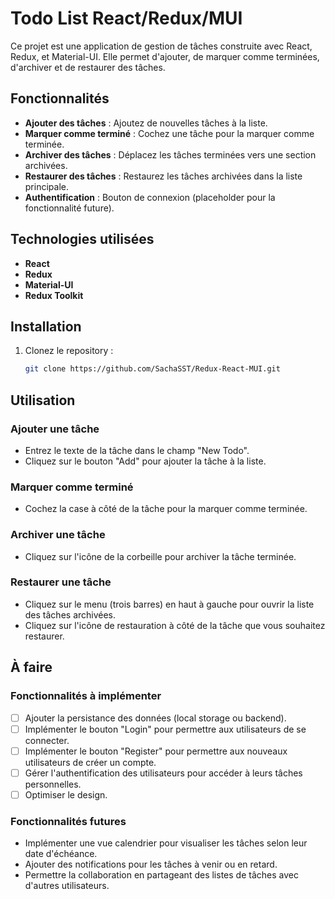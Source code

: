 # Todo List React/Redux/MUI

Ce projet est une application de gestion de tâches construite avec React, Redux, et Material-UI. Elle permet d'ajouter, de marquer comme terminées, d'archiver et de restaurer des tâches.

## Fonctionnalités

- **Ajouter des tâches** : Ajoutez de nouvelles tâches à la liste.
- **Marquer comme terminé** : Cochez une tâche pour la marquer comme terminée.
- **Archiver des tâches** : Déplacez les tâches terminées vers une section archivées.
- **Restaurer des tâches** : Restaurez les tâches archivées dans la liste principale.
- **Authentification** : Bouton de connexion (placeholder pour la fonctionnalité future).

## Technologies utilisées

- **React** 
- **Redux** 
- **Material-UI** 
- **Redux Toolkit** 

## Installation

1. Clonez le repository :
   ```bash
   git clone https://github.com/SachaSST/Redux-React-MUI.git
   ```
   

## Utilisation

### Ajouter une tâche
- Entrez le texte de la tâche dans le champ "New Todo".
- Cliquez sur le bouton "Add" pour ajouter la tâche à la liste.

### Marquer comme terminé
- Cochez la case à côté de la tâche pour la marquer comme terminée.

### Archiver une tâche
- Cliquez sur l'icône de la corbeille pour archiver la tâche terminée.

### Restaurer une tâche
- Cliquez sur le menu (trois barres) en haut à gauche pour ouvrir la liste des tâches archivées.
- Cliquez sur l'icône de restauration à côté de la tâche que vous souhaitez restaurer.

## À faire

### Fonctionnalités à implémenter

- [ ] Ajouter la persistance des données (local storage ou backend).
- [ ] Implémenter le bouton "Login" pour permettre aux utilisateurs de se connecter.
- [ ] Implémenter le bouton "Register" pour permettre aux nouveaux utilisateurs de créer un compte.
- [ ] Gérer l'authentification des utilisateurs pour accéder à leurs tâches personnelles.
- [ ] Optimiser le design.

### Fonctionnalités futures

- Implémenter une vue calendrier pour visualiser les tâches selon leur date d'échéance.
- Ajouter des notifications pour les tâches à venir ou en retard.
- Permettre la collaboration en partageant des listes de tâches avec d'autres utilisateurs.

